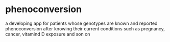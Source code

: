 # phenoconversion
a developing app for patients whose genotypes are known 
and reported phenoconversion after knowing their current conditions such as pregnancy, cancer, vitamind D exposure and son on
